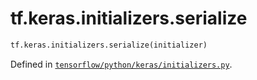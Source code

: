 <div itemscope itemtype="http://developers.google.com/ReferenceObject">
<meta itemprop="name" content="tf.keras.initializers.serialize" />
<meta itemprop="path" content="Stable" />
</div>

# tf.keras.initializers.serialize

``` python
tf.keras.initializers.serialize(initializer)
```



Defined in [`tensorflow/python/keras/initializers.py`](https://www.tensorflow.org/code/tensorflow/python/keras/initializers.py).

